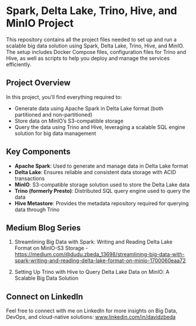 # Spark, Delta Lake, Trino, Hive, and MinIO Project

This repository contains all the project files needed to set up and run a scalable big data solution using Spark, Delta Lake, Trino, Hive, and MinIO. The setup includes Docker Compose files, configuration files for Trino and Hive, as well as scripts to help you deploy and manage the services efficiently.

## Project Overview

In this project, you'll find everything required to:
- Generate data using Apache Spark in Delta Lake format (both partitioned and non-partitioned)
- Store data on MinIO’s S3-compatible storage
- Query the data using Trino and Hive, leveraging a scalable SQL engine solution for big data management

## Key Components
- **Apache Spark**: Used to generate and manage data in Delta Lake format
- **Delta Lake**: Ensures reliable and consistent data storage with ACID transactions
- **MinIO**: S3-compatible storage solution used to store the Delta Lake data
- **Trino (formerly Presto)**: Distributed SQL query engine used to query the data
- **Hive Metastore**: Provides the metadata repository required for querying data through Trino

## Medium Blog Series

1. Streamlining Big Data with Spark: Writing and Reading Delta Lake Format on MinIO-S3 Storage - https://medium.com/@dudu.zbeda_13698/streamlining-big-data-with-spark-writing-and-reading-delta-lake-format-on-minio-1700060eaa72

2. Setting Up Trino with Hive to Query Delta Lake Data on MinIO: A Scalable Big Data Solution

## Connect on LinkedIn
Feel free to connect with me on LinkedIn for more insights on Big Data, DevOps, and cloud-native solutions:
www.linkedin.com/in/davidzbeda


